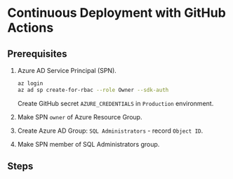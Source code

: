 # Continuous Deployment with GitHub Actions

## Prerequisites

1. Azure AD Service Principal (SPN).

    ```bash
    az login
    az ad sp create-for-rbac --role Owner --sdk-auth
    ```

    Create GitHub secret `AZURE_CREDENTIALS` in `Production` environment.

1. Make SPN `owner` of Azure Resource Group.
1. Create Azure AD Group: `SQL Administrators` - record `Object ID`.
1. Make SPN member of SQL Administrators group.

## Steps
